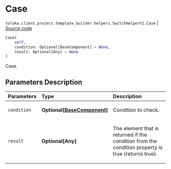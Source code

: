 # Case
`toloka.client.project.template_builder.helpers.SwitchHelperV1.Case` | [Source code](https://github.com/Toloka/toloka-kit/blob/v1.1.3/src/client/project/template_builder/helpers.py#L211)

```python
Case(
    self,
    condition: Optional[BaseComponent] = None,
    result: Optional[Any] = None
)
```

Case.

## Parameters Description

| Parameters | Type | Description |
| :----------| :----| :-----------|
`condition`|**Optional\[[BaseComponent](toloka.client.project.template_builder.base.BaseComponent.md)\]**|<p>Condition to check.</p>
`result`|**Optional\[Any\]**|<p>The element that is returned if the condition from the condition property is true (returns true).</p>
